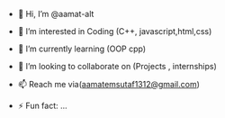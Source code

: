 - 👋 Hi, I’m @aamat-alt
- 👀 I’m interested in Coding (C++, javascript,html,css)
- 🌱 I’m currently learning (OOP cpp)
- 💞️ I’m looking to collaborate on (Projects , internships)
- 📫 Reach me via(aamatemsutaf1312@gmail.com)

- ⚡ Fun fact: ...

<!---
New to the coding world ,and already loving it
"I love debugging almost as much as I love coding!"
"Give me a problem, and I’ll find the code to solve it."
"Pro at Googling solutions."
"I can debug code faster than I can debug my sleep schedule."
--->
